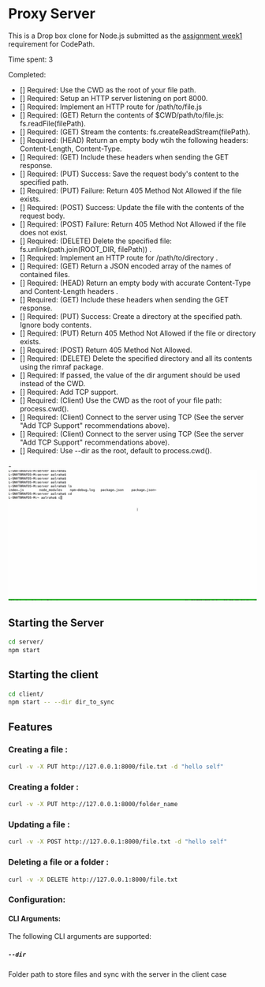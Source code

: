 # Proxy Server

This is a Drop box  clone  for Node.js submitted as the [assignment week1](http://courses.codepath.com/courses/intro_to_nodejs/week/1#!assignment) requirement for CodePath.

Time spent: 3

Completed:

* [] Required: Use the CWD as the root of your file path.
* [] Required: Setup an HTTP server listening on port 8000.
* [] Required: Implement an HTTP route for /path/to/file.js
* [] Required: (GET) Return the contents of $CWD/path/to/file.js: fs.readFile(filePath).
* [] Required: (GET) Stream the contents: fs.createReadStream(filePath).
* [] Required: (HEAD) Return an empty body wtih the following headers:  Content-Length, Content-Type.
* [] Required: (GET) Include these headers when sending the GET response.
* [] Required: (PUT) Success: Save the request body's content to the specified path.
* [] Required: (PUT) Failure: Return 405 Method Not Allowed if the file exists.
* [] Required: (POST) Success: Update the file with the contents of the request body.
* [] Required: (POST) Failure: Return 405 Method Not Allowed if the file does not exist. 
* [] Required: (DELETE) Delete the specified file: fs.unlink(path.join(ROOT_DIR, filePath)) .
* [] Required: Implement an HTTP route for /path/to/directory .
* [] Required: (GET) Return a JSON encoded array of the names of contained files.
* [] Required: (HEAD) Return an empty body with accurate Content-Type and Content-Length headers .
* [] Required: (GET) Include these headers when sending the GET response.
* [] Required: (PUT) Success: Create a directory at the specified path. Ignore body contents. 
* [] Required: (PUT) Return 405 Method Not Allowed if the file or directory exists.
* [] Required: (POST) Return 405 Method Not Allowed.
* [] Required: (DELETE) Delete the specified directory and all its contents using the rimraf package.
* [] Required: If passed, the value of the dir argument should be used instead of the CWD.
* [] Required: Add TCP support.
* [] Required: (Client) Use the CWD as the root of your file path: process.cwd().
* [] Required: (Client) Connect to the server using TCP (See the server "Add TCP Support" recommendations above).
* [] Required: (Client) Connect to the server using TCP (See the server "Add TCP Support" recommendations above).
* [] Required: Use --dir as the root, default to process.cwd().


-![Alt text](/image/drop_box_usage.gif?raw=true "Check Usage section")

## Starting the Server

```bash
cd server/
npm start
```

## Starting the client

```bash
cd client/
npm start -- --dir dir_to_sync
```

## Features

### Creating a file :

```bash
curl -v -X PUT http://127.0.0.1:8000/file.txt -d "hello self" 
```


### Creating a folder :

```bash
curl -v -X PUT http://127.0.0.1:8000/folder_name
```

### Updating  a file :

```bash
curl -v -X POST http://127.0.0.1:8000/file.txt -d "hello self" 
```

### Deleting  a file or a folder :

```bash
curl -v -X DELETE http://127.0.0.1:8000/file.txt 
```

### Configuration:

#### CLI Arguments:

The following CLI arguments are supported:

##### `--dir`

Folder path to store files and sync with the server in the client case


